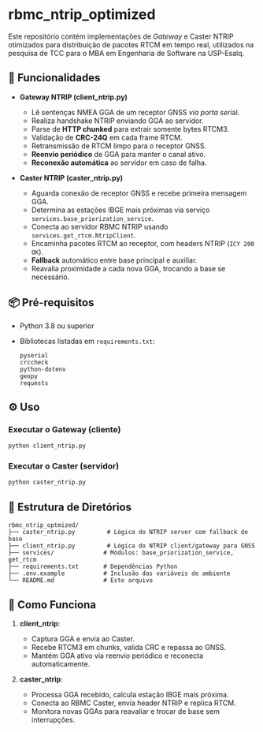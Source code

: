 # rbmc\_ntrip\_optimized

Este repositório contém implementações de *Gateway* e Caster NTRIP otimizados para distribuição de pacotes RTCM em tempo real, utilizados na pesquisa de TCC para o MBA em Engenharia de Software na USP-Esalq.

## 🚀 Funcionalidades

* **Gateway NTRIP (client\_ntrip.py)**

  * Lê sentenças NMEA GGA de um receptor GNSS *via porta seri*al.
  * Realiza handshake NTRIP enviando GGA ao servidor.
  * Parse de **HTTP chunked** para extrair somente bytes RTCM3.
  * Validação de **CRC-24Q** em cada frame RTCM.
  * Retransmissão de RTCM limpo para o receptor GNSS.
  * **Reenvio periódico** de GGA para manter o canal ativo.
  * **Reconexão automática** ao servidor em caso de falha.

* **Caster NTRIP (caster\_ntrip.py)**

  * Aguarda conexão de receptor GNSS e recebe primeira mensagem GGA.
  * Determina as estações IBGE mais próximas via serviço `services.base_priorization_service`.
  * Conecta ao servidor RBMC NTRIP usando `services.get_rtcm.NtripClient`.
  * Encaminha pacotes RTCM ao receptor, com headers NTRIP (`ICY 200 OK`).
  * **Fallback** automático entre base principal e auxiliar.
  * Reavalia proximidade a cada nova GGA, trocando a base se necessário.

## 📦 Pré-requisitos

* Python 3.8 ou superior
* Bibliotecas listadas em `requirements.txt`:

  ```text
  pyserial
  crccheck
  python-dotenv
  geopy
  requests
  ```

## ⚙️ Uso

### Executar o Gateway (cliente)

```bash
python client_ntrip.py
```

### Executar o Caster (servidor)

```bash
python caster_ntrip.py
```

## 📂 Estrutura de Diretórios

```
rbmc_ntrip_optmized/
├── caster_ntrip.py         # Lógica do NTRIP server com fallback de base
├── client_ntrip.py         # Lógica do NTRIP client/gateway para GNSS
├── services/              # Módulos: base_priorization_service, get_rtcm
├── requirements.txt       # Dependências Python
├── .env.example           # Inclusão das variáveis de ambiente
└── README.md              # Este arquivo
```

## 📖 Como Funciona

1. **client_ntrip**:

   * Captura GGA e envia ao Caster.
   * Recebe RTCM3 em chunks, valida CRC e repassa ao GNSS.
   * Mantém GGA ativo via reenvio periódico e reconecta automaticamente.

2. **caster_ntrip**:

   * Processa GGA recebido, calcula estação IBGE mais próxima.
   * Conecta ao RBMC Caster, envia header NTRIP e replica RTCM.
   * Monitora novas GGAs para reavaliar e trocar de base sem interrupções.

